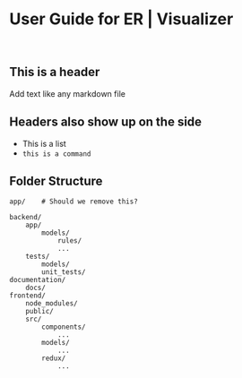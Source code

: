 # User Guide for ER | Visualizer

<!-- Use this for spacing -->
<br> 

## This is a header

Add text like any markdown file

## Headers also show up on the side

* This is a list
* `this is a command`

## Folder Structure

    app/    # Should we remove this?

    backend/     
        app/
            models/
                rules/
                ...
        tests/
            models/
            unit_tests/
    documentation/
        docs/
    frontend/
        node_modules/
        public/
        src/
            components/
                ...
            models/
                ...
            redux/
                ...


